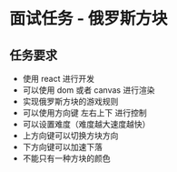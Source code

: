 # 面试任务 - 俄罗斯方块

## 任务要求

- 使用 react 进行开发
- 可以使用 dom 或者 canvas 进行渲染
- 实现俄罗斯方块的游戏规则
- 可以使用方向键 左右上下 进行控制
- 可以设置难度（难度越大速度越快）
- 上方向键可以切换方块方向
- 下方向键可以加速下落
- 不能只有一种方块的颜色
